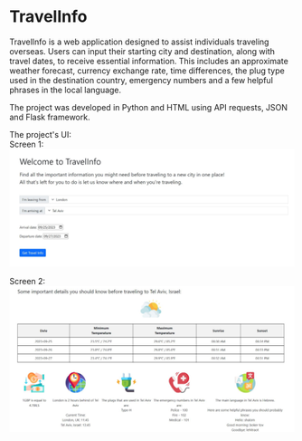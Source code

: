 # TravelInfo
TravelInfo is a web application designed to assist individuals traveling overseas.
Users can input their starting city and destination, along with travel dates, to receive essential information.
This includes an approximate weather forecast, currency exchange rate, time differences, the plug type used in the destination country, emergency numbers and a few helpful phrases in the local language.


The project was developed in Python and HTML using API requests, JSON and Flask framework.


The project's UI:
<br>
Screen 1:
<img src="static/icons/1.JPG" width="800">

Screen 2:
<img src="static/icons/2.JPG" width="800">
